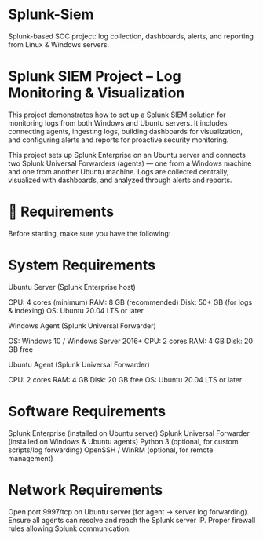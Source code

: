 # Splunk-Siem
Splunk-based SOC project: log collection, dashboards, alerts, and reporting from Linux &amp; Windows servers.

# Splunk SIEM Project – Log Monitoring & Visualization

This project demonstrates how to set up a Splunk SIEM solution for monitoring logs from both Windows and Ubuntu servers. It includes connecting agents, ingesting logs, building dashboards for visualization, and configuring alerts and reports for proactive security monitoring.

This project sets up Splunk Enterprise on an Ubuntu server and connects two Splunk Universal Forwarders (agents) — one from a Windows machine and one from another Ubuntu machine. Logs are collected centrally, visualized with dashboards, and analyzed through alerts and reports.

# 🔹 Requirements

Before starting, make sure you have the following:

# System Requirements

Ubuntu Server (Splunk Enterprise host)

CPU: 4 cores (minimum)
RAM: 8 GB (recommended)
Disk: 50+ GB (for logs & indexing)
OS: Ubuntu 20.04 LTS or later

Windows Agent (Splunk Universal Forwarder)

OS: Windows 10 / Windows Server 2016+
CPU: 2 cores
RAM: 4 GB
Disk: 20 GB free

Ubuntu Agent (Splunk Universal Forwarder)

CPU: 2 cores
RAM: 4 GB
Disk: 20 GB free
OS: Ubuntu 20.04 LTS or later

# Software Requirements

Splunk Enterprise (installed on Ubuntu server)
Splunk Universal Forwarder (installed on Windows & Ubuntu agents)
Python 3 (optional, for custom scripts/log forwarding)
OpenSSH / WinRM (optional, for remote management)

# Network Requirements

Open port 9997/tcp on Ubuntu server (for agent → server log forwarding).
Ensure all agents can resolve and reach the Splunk server IP.
Proper firewall rules allowing Splunk communication.
